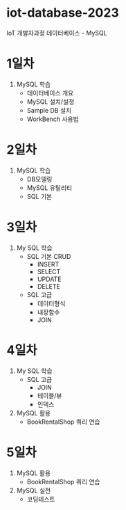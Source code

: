 # iot-database-2023
IoT 개발자과정 데이터베이스 - MySQL

# 1일차
1. MySQL 학습
    - 데이터베이스 개요
    - MySQL 설치/설정
    - Sample DB 설치
    - WorkBench 사용법

# 2일차
1. MySQL 학습
    - DB모델링
    - MySQL 유틸리티
    - SQL 기본

# 3일차
1. My SQL 학습
    - SQL 기본 CRUD
        - INSERT
        - SELECT
        - UPDATE
        - DELETE
    - SQL 고급
        - 데이터형식
        - 내장함수
        - JOIN

# 4일차
1. My SQL 학습
    - SQL 고급
        - JOIN
        - 테이블/뷰
        - 인덱스
2. MySQL 활용
    - BookRentalShop 쿼리 연습

# 5일차
1. MySQL 활용
    - BookRentalShop 쿼리 연습
2. MySQL 실전
    - 코딩테스트